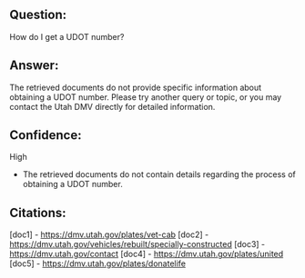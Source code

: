 ## Question:
How do I get a UDOT number?
## Answer:
The retrieved documents do not provide specific information about obtaining a UDOT number. Please try another query or topic, or you may contact the Utah DMV directly for detailed information.

## Confidence:
High
- The retrieved documents do not contain details regarding the process of obtaining a UDOT number.

## Citations:
[doc1] - https://dmv.utah.gov/plates/vet-cab
[doc2] - https://dmv.utah.gov/vehicles/rebuilt/specially-constructed
[doc3] - https://dmv.utah.gov/contact
[doc4] - https://dmv.utah.gov/plates/united
[doc5] - https://dmv.utah.gov/plates/donatelife
